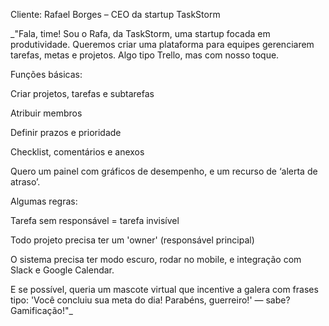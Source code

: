 Cliente: Rafael Borges – CEO da startup TaskStorm

_"Fala, time! Sou o Rafa, da TaskStorm, uma startup focada em produtividade. Queremos criar uma plataforma para equipes gerenciarem tarefas, metas e projetos. Algo tipo Trello, mas com nosso toque.

Funções básicas:

Criar projetos, tarefas e subtarefas

Atribuir membros

Definir prazos e prioridade

Checklist, comentários e anexos

Quero um painel com gráficos de desempenho, e um recurso de ‘alerta de atraso’.

Algumas regras:

Tarefa sem responsável = tarefa invisível

Todo projeto precisa ter um 'owner' (responsável principal)

O sistema precisa ter modo escuro, rodar no mobile, e integração com Slack e Google Calendar.

E se possível, queria um mascote virtual que incentive a galera com frases tipo: 'Você concluiu sua meta do dia! Parabéns, guerreiro!' — sabe? Gamificação!"_
